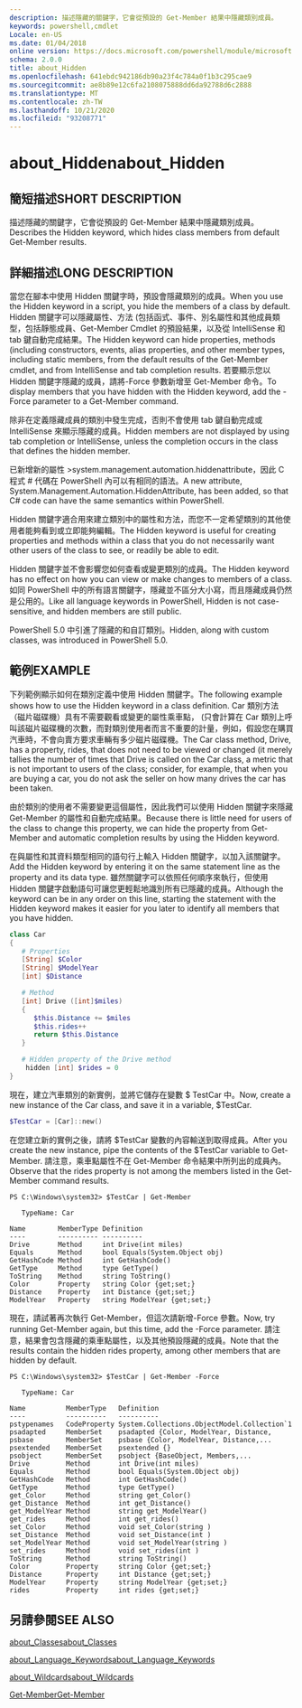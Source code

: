 ```yaml
---
description: 描述隱藏的關鍵字，它會從預設的 Get-Member 結果中隱藏類別成員。
keywords: powershell,cmdlet
Locale: en-US
ms.date: 01/04/2018
online version: https://docs.microsoft.com/powershell/module/microsoft.powershell.core/about/about_hidden?view=powershell-5.1&WT.mc_id=ps-gethelp
schema: 2.0.0
title: about_Hidden
ms.openlocfilehash: 641ebdc942186db90a23f4c784a0f1b3c295cae9
ms.sourcegitcommit: ae8b89e12c6fa2108075888dd6da92788d6c2888
ms.translationtype: MT
ms.contentlocale: zh-TW
ms.lasthandoff: 10/21/2020
ms.locfileid: "93208771"
---
```

# <a name="about_hidden"></a><span data-ttu-id="34d8c-104">about_Hidden</span><span class="sxs-lookup"><span data-stu-id="34d8c-104">about_Hidden</span></span>

## <a name="short-description"></a><span data-ttu-id="34d8c-105">簡短描述</span><span class="sxs-lookup"><span data-stu-id="34d8c-105">SHORT DESCRIPTION</span></span>
<span data-ttu-id="34d8c-106">描述隱藏的關鍵字，它會從預設的 Get-Member 結果中隱藏類別成員。</span><span class="sxs-lookup"><span data-stu-id="34d8c-106">Describes the Hidden keyword, which hides class members from default Get-Member results.</span></span>

## <a name="long-description"></a><span data-ttu-id="34d8c-107">詳細描述</span><span class="sxs-lookup"><span data-stu-id="34d8c-107">LONG DESCRIPTION</span></span>

<span data-ttu-id="34d8c-108">當您在腳本中使用 Hidden 關鍵字時，預設會隱藏類別的成員。</span><span class="sxs-lookup"><span data-stu-id="34d8c-108">When you use the Hidden keyword in a script, you hide the members of a class by default.</span></span> <span data-ttu-id="34d8c-109">Hidden 關鍵字可以隱藏屬性、方法 (包括函式、事件、別名屬性和其他成員類型，包括靜態成員、Get-Member Cmdlet 的預設結果，以及從 IntelliSense 和 tab 鍵自動完成結果。</span><span class="sxs-lookup"><span data-stu-id="34d8c-109">The Hidden keyword can hide properties, methods (including constructors, events, alias properties, and other member types, including static members, from the default results of the Get-Member cmdlet, and from IntelliSense and tab completion results.</span></span> <span data-ttu-id="34d8c-110">若要顯示您以 Hidden 關鍵字隱藏的成員，請將-Force 參數新增至 Get-Member 命令。</span><span class="sxs-lookup"><span data-stu-id="34d8c-110">To display members that you have hidden with the Hidden keyword, add the -Force parameter to a Get-Member command.</span></span>

<span data-ttu-id="34d8c-111">除非在定義隱藏成員的類別中發生完成，否則不會使用 tab 鍵自動完成或 IntelliSense 來顯示隱藏的成員。</span><span class="sxs-lookup"><span data-stu-id="34d8c-111">Hidden members are not displayed by using tab completion or IntelliSense, unless the completion occurs in the class that defines the hidden member.</span></span>

<span data-ttu-id="34d8c-112">已新增新的屬性 >system.management.automation.hiddenattribute，因此 C 程式 \# 代碼在 PowerShell 內可以有相同的語法。</span><span class="sxs-lookup"><span data-stu-id="34d8c-112">A new attribute, System.Management.Automation.HiddenAttribute, has been added, so that C\# code can have the same semantics within PowerShell.</span></span>

<span data-ttu-id="34d8c-113">Hidden 關鍵字適合用來建立類別中的屬性和方法，而您不一定希望類別的其他使用者能夠看到或立即能夠編輯。</span><span class="sxs-lookup"><span data-stu-id="34d8c-113">The Hidden keyword is useful for creating properties and methods within a class that you do not necessarily want other users of the class to see, or readily be able to edit.</span></span>

<span data-ttu-id="34d8c-114">Hidden 關鍵字並不會影響您如何查看或變更類別的成員。</span><span class="sxs-lookup"><span data-stu-id="34d8c-114">The Hidden keyword has no effect on how you can view or make changes to members of a class.</span></span> <span data-ttu-id="34d8c-115">如同 PowerShell 中的所有語言關鍵字，隱藏並不區分大小寫，而且隱藏成員仍然是公用的。</span><span class="sxs-lookup"><span data-stu-id="34d8c-115">Like all language keywords in PowerShell, Hidden is not case-sensitive, and hidden members are still public.</span></span>

<span data-ttu-id="34d8c-116">PowerShell 5.0 中引進了隱藏的和自訂類別。</span><span class="sxs-lookup"><span data-stu-id="34d8c-116">Hidden, along with custom classes, was introduced in PowerShell 5.0.</span></span>

## <a name="example"></a><span data-ttu-id="34d8c-117">範例</span><span class="sxs-lookup"><span data-stu-id="34d8c-117">EXAMPLE</span></span>

<span data-ttu-id="34d8c-118">下列範例顯示如何在類別定義中使用 Hidden 關鍵字。</span><span class="sxs-lookup"><span data-stu-id="34d8c-118">The following example shows how to use the Hidden keyword in a class definition.</span></span> <span data-ttu-id="34d8c-119">Car 類別方法（磁片磁碟機）具有不需要觀看或變更的屬性乘車點， (只會計算在 Car 類別上呼叫該磁片磁碟機的次數，而對類別使用者而言不重要的計量，例如，假設您在購買汽車時，不會向賣方要求車輛有多少磁片磁碟機。</span><span class="sxs-lookup"><span data-stu-id="34d8c-119">The Car class method, Drive, has a property, rides, that does not need to be viewed or changed (it merely tallies the number of times that Drive is called on the Car class, a metric that is not important to users of the class; consider, for example, that when you are buying a car, you do not ask the seller on how many drives the car has been taken.</span></span>

<span data-ttu-id="34d8c-120">由於類別的使用者不需要變更這個屬性，因此我們可以使用 Hidden 關鍵字來隱藏 Get-Member 的屬性和自動完成結果。</span><span class="sxs-lookup"><span data-stu-id="34d8c-120">Because there is little need for users of the class to change this property, we can hide the property from Get-Member and automatic completion results by using the Hidden keyword.</span></span>

<span data-ttu-id="34d8c-121">在與屬性和其資料類型相同的語句行上輸入 Hidden 關鍵字，以加入該關鍵字。</span><span class="sxs-lookup"><span data-stu-id="34d8c-121">Add the Hidden keyword by entering it on the same statement line as the property and its data type.</span></span> <span data-ttu-id="34d8c-122">雖然關鍵字可以依照任何順序來執行，但使用 Hidden 關鍵字啟動語句可讓您更輕鬆地識別所有已隱藏的成員。</span><span class="sxs-lookup"><span data-stu-id="34d8c-122">Although the keyword can be in any order on this line, starting the statement with the Hidden keyword makes it easier for you later to identify all members that you have hidden.</span></span>

```powershell
class Car
{
   # Properties
   [String] $Color
   [String] $ModelYear
   [int] $Distance

   # Method
   [int] Drive ([int]$miles)
   {
      $this.Distance += $miles
      $this.rides++
      return $this.Distance
   }

   # Hidden property of the Drive method
    hidden [int] $rides = 0
}
```

<span data-ttu-id="34d8c-123">現在，建立汽車類別的新實例，並將它儲存在變數 \$ TestCar 中。</span><span class="sxs-lookup"><span data-stu-id="34d8c-123">Now, create a new instance of the Car class, and save it in a variable, \$TestCar.</span></span>

```powershell
$TestCar = [Car]::new()
```

<span data-ttu-id="34d8c-124">在您建立新的實例之後，請將 $TestCar 變數的內容輸送到取得成員。</span><span class="sxs-lookup"><span data-stu-id="34d8c-124">After you create the new instance, pipe the contents of the $TestCar variable to Get-Member.</span></span> <span data-ttu-id="34d8c-125">請注意，乘車點屬性不在 Get-Member 命令結果中所列出的成員內。</span><span class="sxs-lookup"><span data-stu-id="34d8c-125">Observe that the rides property is not among the members listed in the Get-Member command results.</span></span>

```output
PS C:\Windows\system32> $TestCar | Get-Member

   TypeName: Car

Name        MemberType Definition
----        ---------- ----------
Drive       Method     int Drive(int miles)
Equals      Method     bool Equals(System.Object obj)
GetHashCode Method     int GetHashCode()
GetType     Method     type GetType()
ToString    Method     string ToString()
Color       Property   string Color {get;set;}
Distance    Property   int Distance {get;set;}
ModelYear   Property   string ModelYear {get;set;}

```

<span data-ttu-id="34d8c-126">現在，請試著再次執行 Get-Member，但這次請新增-Force 參數。</span><span class="sxs-lookup"><span data-stu-id="34d8c-126">Now, try running Get-Member again, but this time, add the -Force parameter.</span></span>
<span data-ttu-id="34d8c-127">請注意，結果會包含隱藏的乘車點屬性，以及其他預設隱藏的成員。</span><span class="sxs-lookup"><span data-stu-id="34d8c-127">Note that the results contain the hidden rides property, among other members that are hidden by default.</span></span>

```output
PS C:\Windows\system32> $TestCar | Get-Member -Force

   TypeName: Car

Name          MemberType   Definition
----          ----------   ----------
pstypenames   CodeProperty System.Collections.ObjectModel.Collection`1
psadapted     MemberSet    psadapted {Color, ModelYear, Distance,
psbase        MemberSet    psbase {Color, ModelYear, Distance,...
psextended    MemberSet    psextended {}
psobject      MemberSet    psobject {BaseObject, Members,...
Drive         Method       int Drive(int miles)
Equals        Method       bool Equals(System.Object obj)
GetHashCode   Method       int GetHashCode()
GetType       Method       type GetType()
get_Color     Method       string get_Color()
get_Distance  Method       int get_Distance()
get_ModelYear Method       string get_ModelYear()
get_rides     Method       int get_rides()
set_Color     Method       void set_Color(string )
set_Distance  Method       void set_Distance(int )
set_ModelYear Method       void set_ModelYear(string )
set_rides     Method       void set_rides(int )
ToString      Method       string ToString()
Color         Property     string Color {get;set;}
Distance      Property     int Distance {get;set;}
ModelYear     Property     string ModelYear {get;set;}
rides         Property     int rides {get;set;}

```

## <a name="see-also"></a><span data-ttu-id="34d8c-128">另請參閱</span><span class="sxs-lookup"><span data-stu-id="34d8c-128">SEE ALSO</span></span>

[<span data-ttu-id="34d8c-129">about_Classes</span><span class="sxs-lookup"><span data-stu-id="34d8c-129">about_Classes</span></span>](about_Classes.md)

[<span data-ttu-id="34d8c-130">about_Language_Keywords</span><span class="sxs-lookup"><span data-stu-id="34d8c-130">about_Language_Keywords</span></span>](about_Language_Keywords.md)

[<span data-ttu-id="34d8c-131">about_Wildcards</span><span class="sxs-lookup"><span data-stu-id="34d8c-131">about_Wildcards</span></span>](about_Wildcards.md)

[<span data-ttu-id="34d8c-132">Get-Member</span><span class="sxs-lookup"><span data-stu-id="34d8c-132">Get-Member</span></span>](xref:Microsoft.PowerShell.Utility.Get-Member)
